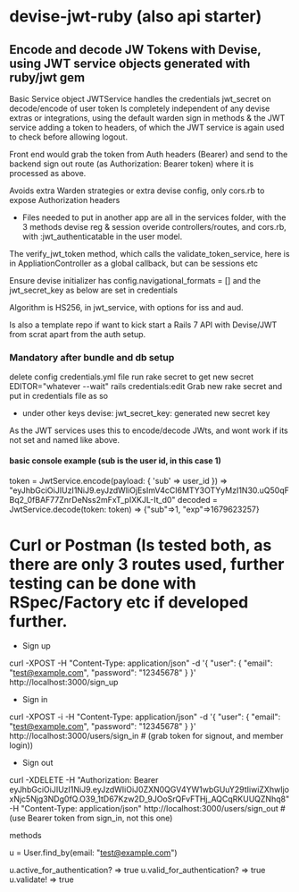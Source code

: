 # devise-jwt-ruby (also api starter)

## Encode and decode JW Tokens with Devise, using JWT service objects generated with ruby/jwt gem

Basic Service object JWTService handles the credentials jwt_secret on decode/encode of user token
Is completely independent of any devise extras or integrations, using the default warden sign in methods & the JWT service adding a token to headers, of which the JWT service is again used to check before allowing logout.

Front end would grab the token from Auth headers (Bearer) and send to the backend sign out route (as Authorization: Bearer token) where it is processed as above.

Avoids extra Warden strategies or extra devise config, only cors.rb to expose Authorization headers

- Files needed to put in another app are all in the services folder, with the 3 methods devise reg & session overide controllers/routes, and cors.rb, with :jwt_authenticatable in the user model.

The verify_jwt_token method, which calls the validate_token_service, here is in AppliationController as a global callback, but can be sessions etc

Ensure devise initializer has config.navigational_formats = [] and the jwt_secret_key as below are set in credentials

Algorithm is HS256, in jwt_service, with options for iss and aud.

Is also a template repo if want to kick start a Rails 7 API with Devise/JWT from scrat apart from the auth setup.

### Mandatory after bundle and db setup

delete config credentials.yml file
run rake secret to get new secret
EDITOR="whatever --wait" rails credentials:edit
Grab new rake secret and put in credentials file as so

- under other keys
  devise:
  jwt_secret_key: generated new secret key

As the JWT services uses this to encode/decode JWts, and wont work if its not set and named like above.

#### basic console example (sub is the user id, in this case 1)

token = JwtService.encode(payload: { 'sub' => user_id })
=> "eyJhbGciOiJIUzI1NiJ9.eyJzdWIiOjEsImV4cCI6MTY3OTYyMzI1N30.uQ50qFBq2_0fBAF77ZnrDeNss2mFxT_pIXKJL-It_d0"
decoded = JwtService.decode(token: token)
=> {"sub"=>1, "exp"=>1679623257}

# Curl or Postman (Is tested both, as there are only 3 routes used, further testing can be done with RSpec/Factory etc if developed further.

- Sign up

curl -XPOST -H "Content-Type: application/json" -d '{ "user": { "email": "test@example.com", "password": "12345678" } }' http://localhost:3000/sign_up

- Sign in

curl -XPOST -i -H "Content-Type: application/json" -d '{ "user": { "email": "test@example.com", "password": "12345678" } }' http://localhost:3000/users/sign_in # (grab token for signout, and member login))

- Sign out

curl -XDELETE -H "Authorization: Bearer eyJhbGciOiJIUzI1NiJ9.eyJzdWIiOiJ0ZXN0QGV4YW1wbGUuY29tIiwiZXhwIjoxNjc5Njg3NDg0fQ.O39_1tD67Kzw2D_9JOoSrQFvFTHj_AQCqRKUUQZNhq8" -H "Content-Type: application/json" http://localhost:3000/users/sign_out # (use Bearer token from sign_in, not this one)

methods

u = User.find_by(email: "test@example.com")

u.active_for_authentication?
=> true
u.valid_for_authentication?
=> true
u.validate!
=> true
